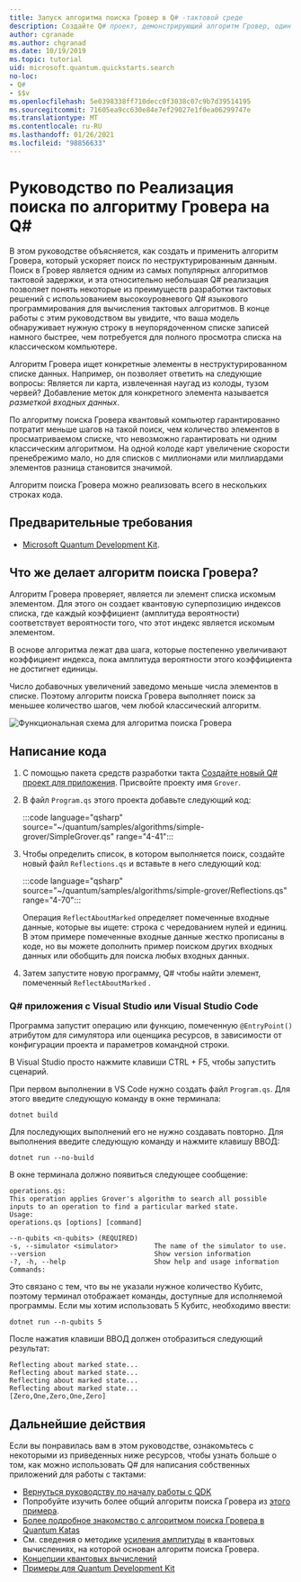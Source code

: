 ```yaml
---
title: Запуск алгоритма поиска Гровер в Q# -тактовой среде
description: Создайте Q# проект, демонстрирующий алгоритм Гровер, один из канонических алгоритмов такта.
author: cgranade
ms.author: chgranad
ms.date: 10/19/2019
ms.topic: tutorial
uid: microsoft.quantum.quickstarts.search
no-loc:
- Q#
- $$v
ms.openlocfilehash: 5e0398338ff710decc0f3038c07c9b7d39514195
ms.sourcegitcommit: 71605ea9cc630e84e7ef29027e1f0ea06299747e
ms.translationtype: MT
ms.contentlocale: ru-RU
ms.lasthandoff: 01/26/2021
ms.locfileid: "98856633"
---
```

# <a name="tutorial-implement-grovers-search-algorithm-in-q"></a>Руководство по Реализация поиска по алгоритму Гровера на Q\#

В этом руководстве объясняется, как создать и применить алгоритм Гровера, который ускоряет поиск по неструктурированным данным.  Поиск в Гровер является одним из самых популярных алгоритмов тактовой задержки, и эта относительно небольшая Q# реализация позволяет понять некоторые из преимуществ разработки тактовых решений с использованием высокоуровневого Q# языкового программирования для вычисления тактовых алгоритмов.  В конце работы с этим руководством вы увидите, что ваша модель обнаруживает нужную строку в неупорядоченном списке записей намного быстрее, чем потребуется для полного просмотра списка на классическом компьютере.

Алгоритм Гровера ищет конкретные элементы в неструктурированном списке данных. Например, он позволяет ответить на следующие вопросы: Является ли карта, извлеченная наугад из колоды, тузом червей? Добавление меток для конкретного элемента называется _разметкой входных данных_.

По алгоритму поиска Гровера квантовый компьютер гарантированно потратит меньше шагов на такой поиск, чем количество элементов в просматриваемом списке, что невозможно гарантировать ни одним классическим алгоритмом. На одной колоде карт увеличение скорости пренебрежимо мало, но для списков с миллионами или миллиардами элементов разница становится значимой.

Алгоритм поиска Гровера можно реализовать всего в нескольких строках кода.

## <a name="prerequisites"></a>Предварительные требования

- [Microsoft Quantum Development Kit][install].

## <a name="what-does-grovers-search-algorithm-do"></a>Что же делает алгоритм поиска Гровера?

Алгоритм Гровера проверяет, является ли элемент списка искомым элементом. Для этого он создает квантовую суперпозицию индексов списка, где каждый коэффициент (амплитуда вероятности) соответствует вероятности того, что этот индекс является искомым элементом.

В основе алгоритма лежат два шага, которые постепенно увеличивают коэффициент индекса, пока амплитуда вероятности этого коэффициента не достигнет единицы.

Число добавочных увеличений заведомо меньше числа элементов в списке. Поэтому алгоритм поиска Гровера выполняет поиск за меньшее количество шагов, чем любой классический алгоритм.

![Функциональная схема для алгоритма поиска Гровера](~/media/grover.png)

## <a name="write-the-code"></a>Написание кода

1. С помощью пакета средств разработки такта [Создайте новый Q# проект для приложения](xref:microsoft.quantum.install.standalone). Присвойте проекту имя `Grover`.

1. В файл `Program.qs` этого проекта добавьте следующий код:

    :::code language="qsharp" source="~/quantum/samples/algorithms/simple-grover/SimpleGrover.qs" range="4-41":::

1. Чтобы определить список, в котором выполняется поиск, создайте новый файл `Reflections.qs` и вставьте в него следующий код:

    :::code language="qsharp" source="~/quantum/samples/algorithms/simple-grover/Reflections.qs" range="4-70":::

    Операция `ReflectAboutMarked` определяет помеченные входные данные, которые вы ищете: строка с чередованием нулей и единиц. В этом примере помеченные входные данные жестко прописаны в коде, но вы можете дополнить пример поиском других входных данных или обобщить для поиска любых входных данных.

1. Затем запустите новую программу, Q# чтобы найти элемент, помеченный `ReflectAboutMarked` .

### <a name="no-locq-applications-with-visual-studio-or-visual-studio-code"></a>Q# приложения с Visual Studio или Visual Studio Code

Программа запустит операцию или функцию, помеченную `@EntryPoint()` атрибутом для симулятора или оценщика ресурсов, в зависимости от конфигурации проекта и параметров командной строки.

В Visual Studio просто нажмите клавиши CTRL + F5, чтобы запустить сценарий.

При первом выполнении в VS Code нужно создать файл `Program.qs`. Для этого введите следующую команду в окне терминала:

```Command line
dotnet build
```

Для последующих выполнений его не нужно создавать повторно. Для выполнения введите следующую команду и нажмите клавишу ВВОД:

```Command line
dotnet run --no-build
```

В окне терминала должно появиться следующее сообщение:

```
operations.qs:
This operation applies Grover's algorithm to search all possible inputs to an operation to find a particular marked state.
Usage:
operations.qs [options] [command]

--n-qubits <n-qubits> (REQUIRED)
-s, --simulator <simulator>         The name of the simulator to use.
--version                           Show version information
-?, -h, --help                      Show help and usage information
Commands:
```

Это связано с тем, что вы не указали нужное количество Кубитс, поэтому терминал отображает команды, доступные для исполняемой программы. Если мы хотим использовать 5 Кубитс, необходимо ввести:

```Command line
dotnet run --n-qubits 5
```

После нажатия клавиши ВВОД должен отобразиться следующий результат:

```
Reflecting about marked state...
Reflecting about marked state...
Reflecting about marked state...
Reflecting about marked state...
[Zero,One,Zero,One,Zero]
```

## <a name="next-steps"></a>Дальнейшие действия

Если вы понравилась вам в этом руководстве, ознакомьтесь с некоторыми из приведенных ниже ресурсов, чтобы узнать больше о том, как можно использовать Q# для написания собственных приложений для работы с тактами:

- [Вернуться руководству по началу работы с QDK](xref:microsoft.quantum.welcome)
- Попробуйте изучить более общий алгоритм поиска Гровера из [этого примера](https://github.com/microsoft/Quantum/tree/main/samples/algorithms/database-search).
- [Более подробное знакомство с алгоритмом поиска Гровера в Quantum Katas](xref:microsoft.quantum.overview.katas)
- См. сведения о методике [усиления амплитуды][amplitude-amplification] в квантовых вычислениях, на которой основан алгоритм поиска Гровера.
- [Концепции квантовых вычислений](xref:microsoft.quantum.concepts.intro)
- [Примеры для Quantum Development Kit](https://docs.microsoft.com/samples/browse/?products=qdk)

<!-- LINKS -->

[install]: xref:microsoft.quantum.install
[amplitude-amplification]: xref:microsoft.quantum.libraries.standard.algorithms#amplitude-amplification
